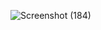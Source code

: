 ![Screenshot (184)](https://user-images.githubusercontent.com/55604066/110840523-d2687d80-82ca-11eb-80bb-e0200a76ef3a.png)
